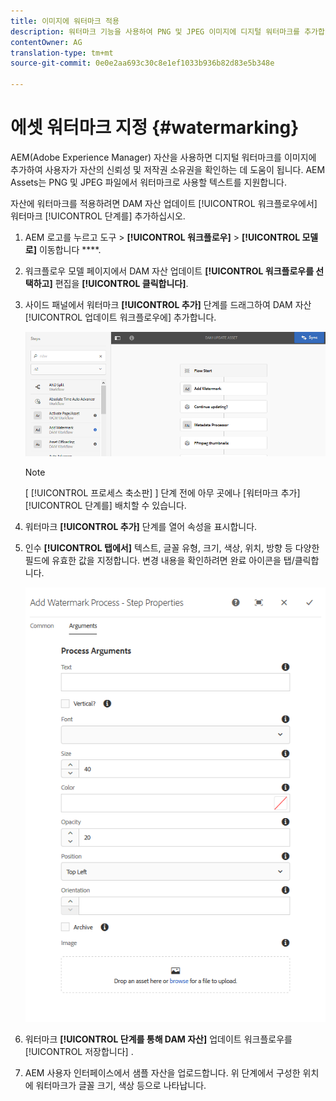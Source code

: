 ```yaml
---
title: 이미지에 워터마크 적용
description: 워터마크 기능을 사용하여 PNG 및 JPEG 이미지에 디지털 워터마크를 추가합니다.
contentOwner: AG
translation-type: tm+mt
source-git-commit: 0e0e2aa693c30c8e1ef1033b936b82d83e5b348e

---
```



# 에셋 워터마크 지정 {#watermarking}

AEM(Adobe Experience Manager) 자산을 사용하면 디지털 워터마크를 이미지에 추가하여 사용자가 자산의 신뢰성 및 저작권 소유권을 확인하는 데 도움이 됩니다. AEM Assets는 PNG 및 JPEG 파일에서 워터마크로 사용할 텍스트를 지원합니다.

자산에 워터마크를 적용하려면 DAM 자산 업데이트 [!UICONTROL 워크플로우에서] 워터마크 [!UICONTROL 단계를] 추가하십시오.

1. AEM 로고를 누르고 도구 > **[!UICONTROL 워크플로우]** > **[!UICONTROL 모델로]** 이동합니다 ****.
1. 워크플로우 모델 페이지에서 DAM 자산 업데이트 **[!UICONTROL 워크플로우를 선택하고]** 편집을 **[!UICONTROL 클릭합니다]**.

1. 사이드 패널에서 워터마크 **[!UICONTROL 추가]** 단계를 드래그하여 DAM 자산 [!UICONTROL 업데이트 워크플로우에] 추가합니다.

   ![DAM 자산 업데이트 워크플로우에서 워터마크 추가 단계](assets/add_watermark_step_aem_assets.png)

   >[!NOTE]
   >
   >[ [!UICONTROL 프로세스 축소판] ] 단계 전에 아무 곳에나 [워터마크 추가] [!UICONTROL 단계를] 배치할 수 있습니다.

1. 워터마크 **[!UICONTROL 추가]** 단계를 열어 속성을 표시합니다.
1. 인수 **[!UICONTROL 탭에서]** 텍스트, 글꼴 유형, 크기, 색상, 위치, 방향 등 다양한 필드에 유효한 값을 지정합니다. 변경 내용을 확인하려면 완료 아이콘을 탭/클릭합니다.

   ![자산의 워터마크 추가 단계에서 인수 제공](assets/arguments_add_watermark_aem_assets.png)

1. 워터마크 **[!UICONTROL 단계를 통해 DAM 자산]** 업데이트 워크플로우를 [!UICONTROL 저장합니다] .
1. AEM 사용자 인터페이스에서 샘플 자산을 업로드합니다. 위 단계에서 구성한 위치에 워터마크가 글꼴 크기, 색상 등으로 나타납니다.
